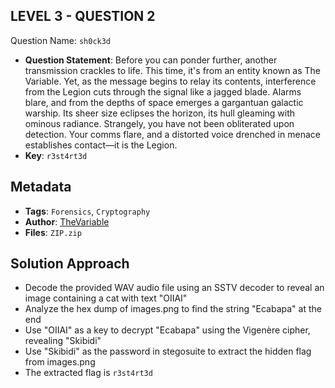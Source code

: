 ## LEVEL 3 - QUESTION 2

Question Name: `sh0ck3d`

- **Question Statement**: Before you can ponder further, another transmission crackles to life. This time, it's from an entity known as The Variable. Yet, as the message begins to relay its contents, interference from the Legion cuts through the signal like a jagged blade. Alarms blare, and from the depths of space emerges a gargantuan galactic warship. Its sheer size eclipses the horizon, its hull gleaming with ominous radiance. Strangely, you have not been obliterated upon detection. Your comms flare, and a distorted voice drenched in menace establishes contact—it is the Legion.
- **Key**: `r3st4rt3d`

## Metadata
- **Tags**: `Forensics`, `Cryptography`
- **Author**: [TheVariable](https://github.com/variablethe)
- **Files**: `ZIP.zip`

## Solution Approach
- Decode the provided WAV audio file using an SSTV decoder to reveal an image containing a cat with text "OIIAI"
- Analyze the hex dump of images.png to find the string "Ecabapa" at the end
- Use "OIIAI" as a key to decrypt "Ecabapa" using the Vigenère cipher, revealing "Skibidi"
- Use "Skibidi" as the password in stegosuite to extract the hidden flag from images.png
- The extracted flag is `r3st4rt3d`
